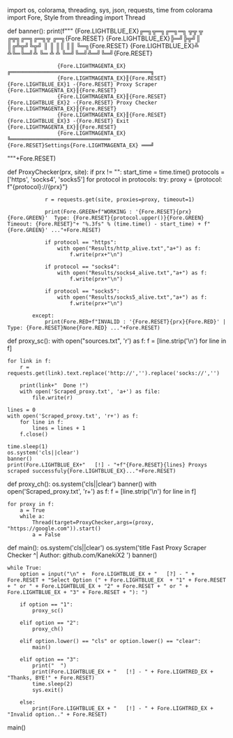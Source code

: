 import os, colorama, threading, sys, json, requests, time
from colorama import Fore, Style
from threading import Thread

def banner():
	print(f"""
						{Fore.LIGHTBLUE_EX}╔═╗╦═╗╔═╗═╗ ╦╦ ╦  ╔╦╗╔═╗╔═╗╦  ╔═╗{Fore.RESET}
						{Fore.LIGHTBLUE_EX}╠═╝╠╦╝║ ║╔╩╦╝╚╦╝   ║ ║ ║║ ║║  ╚═╗{Fore.RESET}
						{Fore.LIGHTBLUE_EX}╩  ╩╚═╚═╝╩ ╚═ ╩    ╩ ╚═╝╚═╝╩═╝╚═╝{Fore.RESET}

					{Fore.LIGHTMAGENTA_EX}╔═════════════════════════════════════════════╗
					{Fore.LIGHTMAGENTA_EX}║{Fore.RESET}   {Fore.LIGHTBLUE_EX}1 -{Fore.RESET} Proxy Scraper          	      	      {Fore.LIGHTMAGENTA_EX}║{Fore.RESET}
					{Fore.LIGHTMAGENTA_EX}║{Fore.RESET}   {Fore.LIGHTBLUE_EX}2 -{Fore.RESET} Proxy Checker  		              {Fore.LIGHTMAGENTA_EX}║{Fore.RESET}
					{Fore.LIGHTMAGENTA_EX}║{Fore.RESET}   {Fore.LIGHTBLUE_EX}3 -{Fore.RESET} Exit 		     	              {Fore.LIGHTMAGENTA_EX}║{Fore.RESET}
					{Fore.LIGHTMAGENTA_EX}╚════════════════════════════════ {Fore.RESET}Settings{Fore.LIGHTMAGENTA_EX} ═══╝


"""+Fore.RESET)

def ProxyChecker(prx, site):
	if prx != "":
		start_time = time.time()
		protocols = ['https', 'socks4', 'socks5']
		for protocol in protocols:
			try:
				proxy = {protocol: f"{protocol}://{prx}"}

				r = requests.get(site, proxies=proxy, timeout=1)

				print(Fore.GREEN+f"WORKING : '{Fore.RESET}{prx}{Fore.GREEN}'  Type: {Fore.RESET}{protocol.upper()}{Fore.GREEN}  Timeout: {Fore.RESET}"+ "%.3fs" % (time.time() - start_time) + f"{Fore.GREEN}' ..."+Fore.RESET)

				if protocol == "https":
					with open("Results/http_alive.txt","a+") as f:
					    f.write(prx+"\n")

				if protocol == "socks4":
					with open("Results/socks4_alive.txt","a+") as f:
					    f.write(prx+"\n")

				if protocol == "socks5":
					with open("Results/socks5_alive.txt","a+") as f:
					    f.write(prx+"\n")

			except:
				print(Fore.RED+f"INVALID : '{Fore.RESET}{prx}{Fore.RED}' | Type: {Fore.RESET}None{Fore.RED} ..."+Fore.RESET)




def proxy_sc():
	with open("sources.txt", 'r') as f:
		f = [line.strip('\n') for line in f]

	for link in f:
		r = requests.get(link).text.replace('http://','').replace('socks://','')

		print(link+"  Done !")
		with open('Scraped_proxy.txt', 'a+') as file:
			file.write(r)

	lines = 0
	with open('Scraped_proxy.txt', 'r+') as f:
	    for line in f:
	        lines = lines + 1
	    f.close()

	time.sleep(1)
	os.system('cls||clear')
	banner()
	print(Fore.LIGHTBLUE_EX+"   [!] - "+f"{Fore.RESET}{lines} Proxys scraped successfuly{Fore.LIGHTBLUE_EX}..."+Fore.RESET)

def proxy_ch():
	os.system('cls||clear')
	banner()
	with open('Scraped_proxy.txt', 'r+') as f:
		f = [line.strip('\n') for line in f]
	
	for proxy in f:
		a = True
		while a:
		    Thread(target=ProxyChecker,args=(proxy, "https://google.com")).start()
		    a = False


def main():
	os.system('cls||clear')
	os.system('title Fast Proxy Scraper Checker ^| Author: github.com/KanekiX2 ')
	banner()

	while True:
		option = input("\n" +  Fore.LIGHTBLUE_EX + "   [?] - " + Fore.RESET + "Select Option (" + Fore.LIGHTBLUE_EX  + "1" + Fore.RESET + " or " + Fore.LIGHTBLUE_EX + "2" + Fore.RESET + " or " + Fore.LIGHTBLUE_EX + "3" + Fore.RESET + "): ")

		if option == "1":
			proxy_sc()

		elif option == "2":
			proxy_ch()

		elif option.lower() == "cls" or option.lower() == "clear":
			main()

		elif option == "3":
			print("  ")
			print(Fore.LIGHTBLUE_EX + "   [!] - " + Fore.LIGHTRED_EX + "Thanks, BYE!" + Fore.RESET)
			time.sleep(2)
			sys.exit()

		else:
			print(Fore.LIGHTBLUE_EX + "   [!] - " + Fore.LIGHTRED_EX + "Invalid option.." + Fore.RESET)



main()
